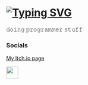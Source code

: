 [![Typing SVG](https://readme-typing-svg.demolab.com?font=Anonymous+Pro&size=32&duration=3000&pause=1500&color=7B0885&width=435&lines=Hello+there+%F0%9F%91%8B;I'm+Qwatrum)](https://git.io/typing-svg)
========================

𝚍𝚘𝚒𝚗𝚐 𝚙𝚛𝚘𝚐𝚛𝚊𝚖𝚖𝚎𝚛 𝚜𝚝𝚞𝚏𝚏 



### Socials
[My Itch.io page](https://qwatrum.itch.io/ "My Itch.io page")
<p align="left"> <a href="https://www.github.com/qwatrum" target="_blank" rel="noreferrer"> <picture> <source media="(prefers-color-scheme: dark)" srcset="https://raw.githubusercontent.com/danielcranney/readme-generator/main/public/icons/socials/github-dark.svg" /> <source media="(prefers-color-scheme: light)" srcset="https://raw.githubusercontent.com/danielcranney/readme-generator/main/public/icons/socials/github.svg" /> <img src="https://raw.githubusercontent.com/danielcranney/readme-generator/main/public/icons/socials/github.svg" width="32" height="32" /> </picture> </a></p>
